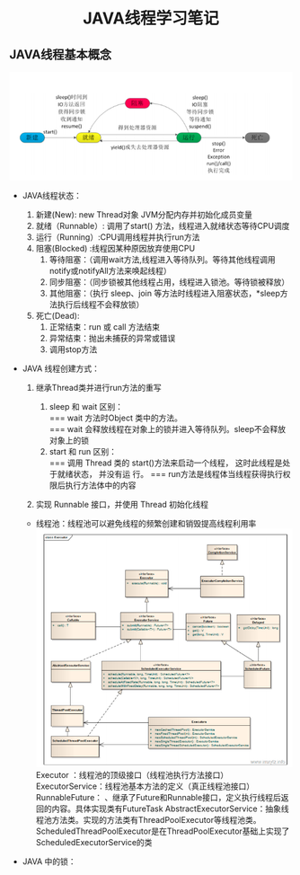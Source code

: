 # <p align = "center">JAVA线程学习笔记 </p>
## JAVA线程基本概念
![Image text](../resources/pic/线程生命周期.png)
- JAVA线程状态：
    1. 新建(New): new Thread对象 JVM分配内存并初始化成员变量
    2. 就绪（Runnable）: 调用了start() 方法，线程进入就绪状态等待CPU调度
    3. 运行（Running）:CPU调用线程并执行run方法
    4. 阻塞(Blocked) :线程因某种原因放弃使用CPU
        1. 等待阻塞：（调用wait方法,线程进入等待队列。等待其他线程调用notify或notifyAll方法来唤起线程）
        2. 同步阻塞：（同步锁被其他线程占用，线程进入锁池。等待锁被释放）
        3. 其他阻塞：（执行 sleep、join 等方法时线程进入阻塞状态，*sleep方法执行后线程不会释放锁）
    5. 死亡(Dead):
        1. 正常结束：run 或 call 方法结束
        2. 异常结束：抛出未捕获的异常或错误
        3. 调用stop方法
    
- JAVA 线程创建方式：
    1. 继承Thread类并进行run方法的重写
        1. sleep 和 wait 区别：  
        === wait 方法时Object 类中的方法。  
        === wait 会释放线程在对象上的锁并进入等待队列。sleep不会释放对象上的锁
        2. start 和 run 区别：  
        === 调用 Thread 类的 start()方法来启动一个线程， 这时此线程是处于就绪状态， 并没有运
            行。
        === run方法是线程体当线程获得执行权限后执行方法体中的内容    
           
    2. 实现 Runnable 接口，并使用 Thread 初始化线程
    
    * 线程池：线程池可以避免线程的频繁创建和销毁提高线程利用率
        ![Image text](../resources/pic/线程池关系图.png)  
        Executor ：线程池的顶级接口（线程池执行方法接口）
        ExecutorService：线程池基本方法的定义（真正线程池接口）  
        RunnableFuture： 、继承了Future和Runnable接口，定义执行线程后返回的内容。具体实现类有FutureTask
        AbstractExecutorService：抽象线程池方法类。实现的方法类有ThreadPoolExecutor等线程池类。ScheduledThreadPoolExecutor是在ThreadPoolExecutor基础上实现了ScheduledExecutorService的类
        
- JAVA 中的锁：